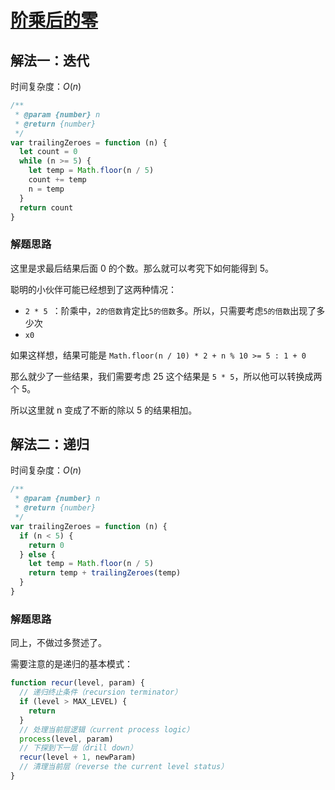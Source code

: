 # [阶乘后的零](https://leetcode-cn.com/problems/factorial-trailing-zeroes/description/)

## 解法一：迭代

时间复杂度：$O(n)$

```javascript
/**
 * @param {number} n
 * @return {number}
 */
var trailingZeroes = function (n) {
  let count = 0
  while (n >= 5) {
    let temp = Math.floor(n / 5)
    count += temp
    n = temp
  }
  return count
}
```

### 解题思路

这里是求最后结果后面 0 的个数。那么就可以考究下如何能得到 5。

聪明的小伙伴可能已经想到了这两种情况：

- `2 * 5 `：阶乘中，`2的倍数`肯定比`5的倍数`多。所以，只需要考虑`5的倍数`出现了多少次
- `x0`

如果这样想，结果可能是 `Math.floor(n / 10) * 2 + n % 10 >= 5 : 1 + 0`



那么就少了一些结果，我们需要考虑 25 这个结果是  `5 * 5`，所以他可以转换成两个 5。

所以这里就 n 变成了不断的除以 5 的结果相加。



## 解法二：递归

时间复杂度：$O(n)$

```javascript
/**
 * @param {number} n
 * @return {number}
 */
var trailingZeroes = function (n) {
  if (n < 5) {
    return 0
  } else {
    let temp = Math.floor(n / 5)
    return temp + trailingZeroes(temp)
  }
}
```



### 解题思路

同上，不做过多赘述了。

需要注意的是递归的基本模式：

```javascript
function recur(level, param) {
  // 递归终止条件（recursion terminator）
  if (level > MAX_LEVEL) {
    return
  }
  // 处理当前层逻辑（current process logic）
  process(level, param)
  // 下探到下一层（drill down）
  recur(level + 1, newParam)
  // 清理当前层（reverse the current level status）
}
```

